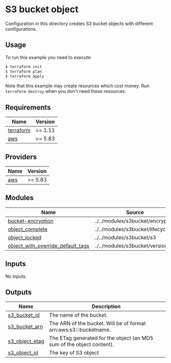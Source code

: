 # S3 bucket object

Configuration in this directory creates S3 bucket objects with different configurations.

## Usage

To run this example you need to execute:

```bash
$ terraform init
$ terraform plan
$ terraform apply
```

Note that this example may create resources which cost money. Run `terraform destroy` when you don't need these resources.

<!-- BEGIN_TF_DOCS -->
## Requirements

| Name | Version |
|------|---------|
| <a name="requirement_terraform"></a> [terraform](#requirement\_terraform) | >= 1.11 |
| <a name="requirement_aws"></a> [aws](#requirement\_aws) | >= 5.83 |

## Providers

| Name | Version |
|------|---------|
| <a name="provider_aws"></a> [aws](#provider\_aws) | >= 5.83 |

## Modules

| Name | Source | Version |
|------|--------|---------|
| <a name="bucket-encryption"></a> [bucket\-encryption](#module\_encryption) | ../../modules/s3bucket/encryption | n/a |
| <a name="bucket-lifecycle-config"></a> [object\_complete](#module\_object\_complete) | ../../modules/s3bucket/lifecycle | n/a |
| <a name="s3-bucket"></a> [object\_locked](#module\_object\_locked) | ../../modules/s3bucket/s3 | n/a |
| <a name="bucket-versioning"></a> [object\_with\_override\_default\_tags](#module\_object\_with\_override\_default\_tags) | ../../modules/s3bucket/versioning | n/a |


## Inputs

No inputs.

## Outputs

| Name | Description |
|------|-------------|
| <a name="s3-bucket-name-output"></a> [s3\_bucket\_id](#output\_s3\_bucket\_id) | The name of the bucket. |
| <a name="s3-bucket-arn-output"></a> [s3\_bucket\_arn](#output\_s3\_bucket\_arn) | The ARN of the bucket. Will be of format arn:aws:s3:::bucketname.|
| <a name="s3-bucket-endpoint-output"></a> [s3\_object\_etag](#output\_s3\_object\_etag) | The ETag generated for the object (an MD5 sum of the object content). |
| <a name="s3-bucket-url-output"></a> [s3\_object\_id](#output\_s3\_object\_id) | The key of S3 object |
<!-- END_TF_DOCS -->
